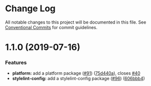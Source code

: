 # Change Log

All notable changes to this project will be documented in this file.
See [Conventional Commits](https://conventionalcommits.org) for commit guidelines.

# 1.1.0 (2019-07-16)


### Features

* **platform:** add a platform package ([#91](https://github.com/1void0/utils/issues/91)) ([75d440a](https://github.com/1void0/utils/commit/75d440a)), closes [#40](https://github.com/1void0/utils/issues/40)
* **stylelint-config:** add a stylelint-config package ([#96](https://github.com/1void0/utils/issues/96)) ([606bbb4](https://github.com/1void0/utils/commit/606bbb4))
